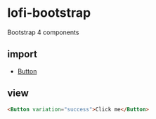 # lofi-bootstrap
Bootstrap 4 components

## import
- [Button](/components/button.md)

## view

```html
<Button variation="success">Click me</Button>
```
